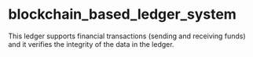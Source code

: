 # blockchain_based_ledger_system
This ledger supports financial transactions (sending and receiving funds) and it verifies the integrity of the data in the ledger.
